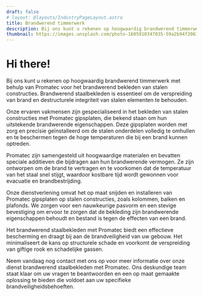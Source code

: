 ```yaml
---
draft: false
# layout: @layouts/IndustryPageLayout.astro
title: Brandwerend timmerwerk
description: Bij ons kunt u rekenen op hoogwaardig brandwerend timmerwerk met behulp van Promatec voor het brandwerend bekleden van stalen constructies. Brandwerend staalbekleden is essentieel om de verspreiding van brand en destructurele integriteit van stalen elementen te behouden.
thumbnail: https://images.unsplash.com/photo-1605910347035-59a2b94f2061?ixlib=rb-4.0.3&ixid=MnwxMjA3fDB8MHxwaG90by1wYWdlfHx8fGVufDB8fHx8&auto=format&fit=crop&w=818&q=80
---
```


# Hi there!

Bij ons kunt u rekenen op hoogwaardig brandwerend timmerwerk met behulp van Promatec voor het brandwerend bekleden van stalen constructies. Brandwerend staalbekleden is essentieel om de verspreiding van brand en destructurele integriteit van stalen elementen te behouden.

Onze ervaren vakmensen zijn gespecialiseerd in het bekleden van stalen constructies met Promatec gipsplaten, die bekend staan om hun uitstekende brandwerende eigenschappen. Deze gipsplaten worden met zorg en precisie geïnstalleerd om de stalen onderdelen volledig te omhullen en te beschermen tegen de hoge temperaturen die bij een brand kunnen optreden.

Promatec zijn samengesteld uit hoogwaardige materialen en bevatten speciale additieven die bijdragen aan hun brandwerende vermogen. Ze zijn ontworpen om de brand te vertragen en te voorkomen dat de temperatuur van het staal snel stijgt, waardoor kostbare tijd wordt gewonnen voor evacuatie en brandbestrijding.

Onze dienstverlening omvat het op maat snijden en installeren van Promatec gipsplaten op stalen constructies, zoals kolommen, balken en plafonds. We zorgen voor een nauwkeurige pasvorm en een stevige bevestiging om ervoor te zorgen dat de bekleding zijn brandwerende eigenschappen behoudt en bestand is tegen de effecten van een brand.

Het brandwerend staalbekleden met Promatec biedt een effectieve bescherming en draagt bij aan de brandveiligheid van uw gebouw. Het minimaliseert de kans op structurele schade en voorkomt de verspreiding van giftige rook en schadelijke gassen.

Neem vandaag nog contact met ons op voor meer informatie over onze dienst brandwerend staalbekleden met Promatec. Ons deskundige team staat klaar om uw vragen te beantwoorden en een op maat gemaakte oplossing te bieden die voldoet aan uw specifieke brandveiligheidsbehoeften.

